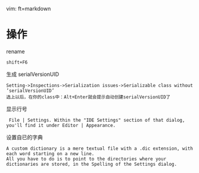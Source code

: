   vim: ft=markdown

# 操作

rename

    shift+F6
生成 serialVersionUID

    Setting->Inspections->Serialization issues->Serializable class without ’serialVersionUID’ 
    选上以后，在你的class中：Alt+Enter就会提示自动创建serialVersionUID了
显示行号

     File | Settings. Within the "IDE Settings" section of that dialog, you'll find it under Editor | Appearance.
设置自已的字典

    A custom dictionary is a mere textual file with a .dic extension, with each word starting on a new line.
    All you have to do is to point to the directories where your dictionaries are stored, in the Spelling of the Settings dialog.

